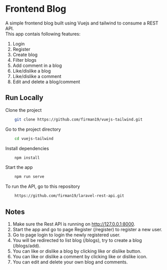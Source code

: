 # Frontend Blog

A simple frontend blog built using Vuejs and tailwind to consume a REST API.  
This app contais following features:

1. Login
2. Register
3. Create blog
4. Filter blogs
5. Add comment in a blog
6. Like/dislike a blog
7. Like/dislike a comment
8. Edit and delete a blog/comment

## Run Locally

Clone the project

```bash
    git clone https://github.com/firman19/vuejs-tailwind.git
```

Go to the project directory

```bash
    cd vuejs-tailwind
```

Install dependencies

```bash
    npm install
```

Start the app

```bash
    npm run serve
```

To run the API, go to this repository

```bash
    https://github.com/firman19/laravel-rest-api.git
```

## Notes

1. Make sure the Rest API is running on http://127.0.0.1:8000.
2. Start the app and go to page Register (/register) to register a new user.
3. Go to page login to login the newly registered user.
4. You will be redirected to list blog (/blogs), try to create a blog (/blogs/add).
5. You can like or dislike a blog by clicking like or dislike button.
6. You can like or dislike a comment by clicking like or dislike icon.
7. You can edit and delete your own blog and comments.
